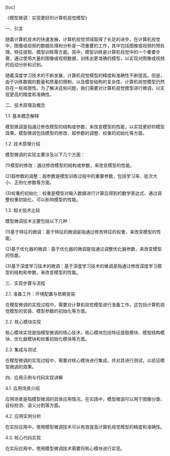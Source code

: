 
[toc]                    
                
                
《模型微调：实现更好的计算机视觉模型》

一、引言

随着计算机技术的快速发展，计算机视觉领域取得了长足的进步。在计算机视觉中，图像或视频的数据处理和分析是一项重要的工作，其中包括图像或视频的预处理、特征提取、模型训练等方面。其中，模型训练是计算机视觉中的一个重要步骤，通过使用大量的图像或视频数据，训练出更准确的模型，以实现对图像或视频的自动分析和识别。

随着深度学习技术的不断发展，计算机视觉模型的精度和准确性不断提高。但是，由于训练数据的数量和质量的限制，以及模型结构的复杂性，计算机视觉模型仍然存在一些局限性。为了解决这些问题，我们需要对计算机视觉模型进行微调，以实现更高的精度和准确性。

二、技术原理及概念

1.1. 基本概念解释

模型微调是指通过修改模型的结构或参数，来改变模型的性能，以实现更好的模型效果。模型微调包括模型的修改、超参数的调整、权重的初始化等方面。

1.2. 技术原理介绍

模型微调的实现主要涉及以下几个方面：

(1)模型的修改：通过修改模型的结构或参数，来改变模型的性能。

(2)超参数的调整：超参数是模型训练过程中的重要参数，包括学习率、批次大小、正则化参数等方面。

(3)权重的初始化：权重是模型对输入数据进行计算后得到的数学表达式，通过调整权重初始化，可以影响模型的性能。

1.3. 相关技术比较

模型微调技术主要包括以下几种：

(1)基于特征的微调：基于特征的微调是指通过修改特征的权重，来改变模型的性能。

(2)基于优化器的微调：基于优化器的微调是指通过调整优化器参数，来改变模型的性能。

(3)基于深度学习技术的微调：基于深度学习技术的微调是指通过修改深度学习模型的结构和参数，来改变模型的性能。

三、实现步骤与流程

2.1. 准备工作：环境配置与依赖安装

在模型微调的实现过程中，需要对计算机视觉模型进行准备工作。这包括计算机视觉模型的安装、模型参数的初始化等方面。

2.2. 核心模块实现

核心模块实现是指模型微调的核心技术。核心模块包括特征提取模块、模型结构模块、优化器模块和权重初始化模块等方面。

2.3. 集成与测试

在模型微调的实现过程中，需要对核心模块进行集成，并对其进行测试，以验证模型微调的效果。

四、应用示例与代码实现讲解

4.1. 应用场景介绍

应用场景是指模型微调的具体应用情况。在实践中，模型微调可以用于图像分类、目标检测、语义分割等方面。

4.2. 应用实例分析

在实际应用中，使用模型微调技术可以有效提高计算机视觉模型的精度和准确性。

4.3. 核心代码实现

在实际应用中，使用模型微调技术需要将核心模块进行实现。

